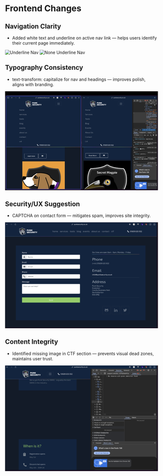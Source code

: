 # Frontend Changes

## Navigation Clarity

- Added white text and underline on active nav link — helps users identify their current page immediately.

![Underline Nav](images/underline-nav.png)
![None Underline Nav](images/none-underline-nav.png)

## Typography Consistency

- text-transform: capitalize for nav and headings — improves polish, aligns with branding.

![Capitalized Text](images/text-cap.png)

## Security/UX Suggestion

- CAPTCHA on contact form — mitigates spam, improves site integrity.

![Contact Form](images/contact-menu.png)

## Content Integrity

- Identified missing image in CTF section — prevents visual dead zones, maintains user trust.

![Missing Image](images/missing-img.png)
